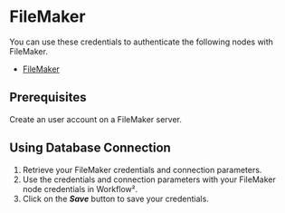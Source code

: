 # FileMaker

You can use these credentials to authenticate the following nodes with FileMaker.
- [FileMaker](/workflow/integrations/nodes/workflow-nodes-base.filemaker/)

## Prerequisites

Create an user account on a FileMaker server. 

## Using Database Connection

1. Retrieve your FileMaker credentials and connection parameters.
2. Use the credentials and connection parameters with your FileMaker node credentials in Workflow².
3. Click on the ***Save*** button to save your credentials.
